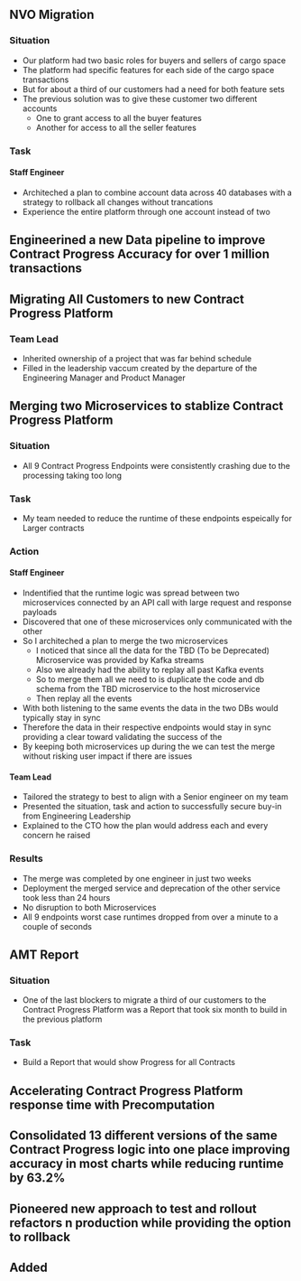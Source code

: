

## NVO Migration
### Situation
- Our platform had two basic roles for buyers and sellers of cargo space
- The platform had specific features for each side of the cargo space transactions
- But for about a third of our customers had a need for both feature sets 
- The previous solution was to give these customer two different accounts
  - One to grant access to all the buyer features
  - Another for access to all the seller features
### Task

#### Staff Engineer
- Architeched a plan to combine account data across 40 databases with a strategy to rollback all changes without trancations
- Experience the entire platform through one account instead of two

## Engineerined a new Data pipeline to improve Contract Progress Accuracy for over 1 million transactions

## Migrating All Customers to new Contract Progress Platform
### Team Lead
- Inherited ownership of a project that was far behind schedule
- Filled in the leadership vaccum created by the departure of the Engineering Manager and Product Manager

## Merging two Microservices to stablize Contract Progress Platform
### Situation
- All 9 Contract Progress Endpoints were consistently crashing due to the processing taking too long
### Task
- My team needed to reduce the runtime of these endpoints espeically for Larger contracts
### Action
#### Staff Engineer
- Indentified that the runtime logic was spread between two microservices connected by an API call with large request and response payloads
- Discovered that one of these microservices only communicated with the other
- So I architeched a plan to merge the two microservices
  - I noticed that since all the data for the TBD (To be Deprecated) Microservice was provided by Kafka streams
  - Also we already had the ability to replay all past Kafka events
  - So to merge them all we need to is duplicate the code and db schema from the TBD microservice to the host microservice
  - Then replay all the events
- With both listening to the same events the data in the two DBs would typically stay in sync
- Therefore the data in their respective endpoints would stay in sync providing a clear toward validating the success of the 
- By keeping both microservices up during the we can test the merge without risking user impact if there are issues
#### Team Lead
- Tailored the strategy to best to align with a Senior engineer on my team
- Presented the situation, task and action to successfully secure buy-in from Engineering Leadership
- Explained to the CTO how the plan would address each and every concern he raised
### Results
- The merge was completed by one engineer in just two weeks
- Deployment the merged service and deprecation of the other service took  less than 24 hours
- No disruption to both Microservices
- All 9 endpoints worst case runtimes dropped from over a minute to a couple of seconds

## AMT Report
### Situation
- One of the last blockers to migrate a third of our customers to the Contract Progress Platform was a Report that took six month to build in the previous platform
### Task
- Build a Report that would show Progress for all Contracts 

## Accelerating Contract Progress Platform response time with Precomputation

## Consolidated 13 different versions of the same Contract Progress logic into one place improving accuracy in most charts while reducing runtime by 63.2%

## Pioneered new approach to test and rollout refactors n production while providing the option to rollback

## Added 


